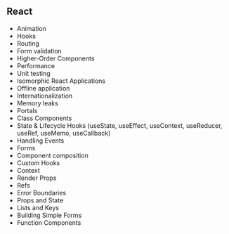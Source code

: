## React
* Animation
* Hooks
* Routing
* Form validation
* Higher-Order Components
* Performance
* Unit testing
* Isomorphic React Applications
* Offline application
* Internationalization
* Memory leaks
* Portals
* Class Components
* State & Lifecycle Hooks (useState, useEffect, useContext, useReducer, useRef, useMemo, useCallback)
* Handling Events
* Forms
* Component composition
* Custom Hooks
* Context
* Render Props
* Refs
* Error Boundaries
* Props and State
* Lists and Keys
* Building Simple Forms
* Function Components